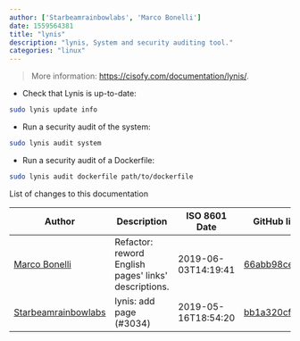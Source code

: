```yaml
---
author: ['Starbeamrainbowlabs', 'Marco Bonelli']
date: 1559564381
title: "lynis"
description: "lynis, System and security auditing tool."
categories: "linux"
---
```

> More information: <https://cisofy.com/documentation/lynis/>.

- Check that Lynis is up-to-date:

```bash
sudo lynis update info
```

- Run a security audit of the system:

```bash
sudo lynis audit system
```

- Run a security audit of a Dockerfile:

```bash
sudo lynis audit dockerfile path/to/dockerfile
```
List of changes to this documentation


Author | Description | ISO 8601 Date | GitHub link
------|-----|-----|-----
[Marco Bonelli](mailto:marco@mebeim.net) | Refactor: reword English pages' links' descriptions. | 2019-06-03T14:19:41 | [66abb98ce935](https://github.com/tldr-pages/tldr/commit/66abb98ce935c0f4516bf30c4d6da72180d5a3ab)
[Starbeamrainbowlabs](mailto:sbrl@starbeamrainbowlabs.com) | lynis: add page (#3034) | 2019-05-16T18:54:20 | [bb1a320cfbeb](https://github.com/tldr-pages/tldr/commit/bb1a320cfbebf39d9b62f0abe369d4d5929d2ae1)

